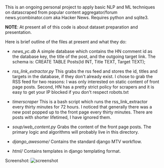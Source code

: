 This is an ongoing personal project to apply basic NLP and ML techniques on datascraped from popular content aggregator/forum news.ycombinator.com aka Hacker News. Requires python and sqlite3.

**NOTE**: At present all of this code is about dataset preparation and presentation. 

Here is brief outline of the files at present and what they do:

* *news_yc.db* A simple database which contains the HN comment id as the database key, the title of the post, and the outgoing target link. The schema is: CREATE TABLE Posts(Id INT, Title TEXT, Target TEXT);

* *rss_link_extractor.py* This grabs the rss feed and stores the id, titles and targets in the database, if they don't already exist. I chose to grab the RSS feed for two reasons: I was only interested on static content of front page posts. Second, HN has a pretty strict policy for scrapers and it is easy to get your IP blocked if you don't respect robots.txt

* *timerscraper* This is a bash script which runs the rss_link_extractor every thirty minutes for 72 hours. I noticed that generally there was a new post popped up to the front page every thirty minutes. There are posts with shorter lifetimed, I have ignored them. 

* *soup/web_content.py* Grabs the content of the front page posts. The primary logic and algorithms will probably live in this directory.  

* *django_awesome/* Contains the standard django MTV workflow. 


* *html/* Contains templates in django templating format. 

Screenshot: 
![screenshot](img/screenshot.png)
   
